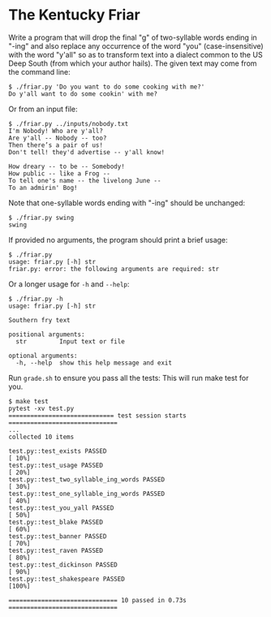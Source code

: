 # The Kentucky Friar

Write a program that will drop the final "g" of two-syllable words ending in "-ing" and also replace any occurrence of the word "you" (case-insensitive) with the word "y'all" so as to transform text into a dialect common to the US Deep South (from which your author hails).
The given text may come from the command line:

```
$ ./friar.py 'Do you want to do some cooking with me?'
Do y'all want to do some cookin' with me?
```

Or from an input file:

```
$ ./friar.py ../inputs/nobody.txt
I'm Nobody! Who are y'all?
Are y'all -- Nobody -- too?
Then there’s a pair of us!
Don't tell! they'd advertise -- y'all know!

How dreary -- to be -- Somebody!
How public -- like a Frog --
To tell one's name -- the livelong June --
To an admirin' Bog!
```

Note that one-syllable words ending with "-ing" should be unchanged:

```
$ ./friar.py swing
swing
```

If provided no arguments, the program should print a brief usage:

```
$ ./friar.py
usage: friar.py [-h] str
friar.py: error: the following arguments are required: str
```

Or a longer usage for `-h` and `--help`:

```
$ ./friar.py -h
usage: friar.py [-h] str

Southern fry text

positional arguments:
  str         Input text or file

optional arguments:
  -h, --help  show this help message and exit
```

Run `grade.sh` to ensure you pass all the tests:
This will run make test for you.

```
$ make test
pytest -xv test.py
============================= test session starts ==============================
...
collected 10 items

test.py::test_exists PASSED                                              [ 10%]
test.py::test_usage PASSED                                               [ 20%]
test.py::test_two_syllable_ing_words PASSED                              [ 30%]
test.py::test_one_syllable_ing_words PASSED                              [ 40%]
test.py::test_you_yall PASSED                                            [ 50%]
test.py::test_blake PASSED                                               [ 60%]
test.py::test_banner PASSED                                              [ 70%]
test.py::test_raven PASSED                                               [ 80%]
test.py::test_dickinson PASSED                                           [ 90%]
test.py::test_shakespeare PASSED                                         [100%]

============================== 10 passed in 0.73s ==============================
```
